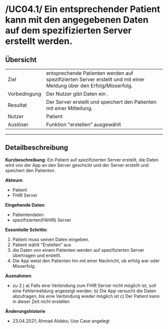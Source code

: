 # /UC04.1/ Ein entsprechender Patient kann mit den angegebenen Daten auf dem spezifizierten Server erstellt werden.

## Übersicht

  |||
 ---------------|---------------------------------------------------------------
  Ziel          | entsprechende Patienten werden auf spezifizierten Server erstellt und mit einer Meldung über den Erfolg/Misserfolg.
  Vorbedingung  | Der Nutzer gibt Daten ein .
  Resultat      | Der Server erstellt und speichert den Patienten mit einer Mitteilung.
  Nutzer        | Patient
  Auslöser      | Funktion "erstellen" ausgewählt
  ------------------------------------------------------------------------------

## Detailbeschreibung

**Kurzbeschreibung**: Ein Patient auf spezifizierten Server erstellt, die Daten wird von der App an den Server geschickt und der Server erstellt und 
                    speichert den Patienten.

**Akteure**:
* Patient
* FHIR Server

**Eingehende Daten**:
* Patientendaten 
* spezifizierten(FAHIR) Server

**Essentielle Schritte**:
1. Patient muss seinen Daten eingeben.
2. Patient wählt "Erstellen" aus 
3. die Daten von einem Patienten werden auf spezifizierten Server übertragen und erstellt.
4. Die App weist den Patienten hin mit einer Nachricht, ob erfolg war oder Misserfolg.


**Ausnahmen**:
- zu 2.) a) Falls eine Verbindung zum FHIR Server nicht möglich ist, soll eine Fehlermeldung angezeigt werden. b) Die App versucht die Daten abzufragen, bis eine Verbindung wieder möglich ist c) Der Patient kann in dieser Zeit nicht erstellen


**Änderungshistorie**
* 23.04.2021; Ahmad Aldaks; Use Case angelegt


